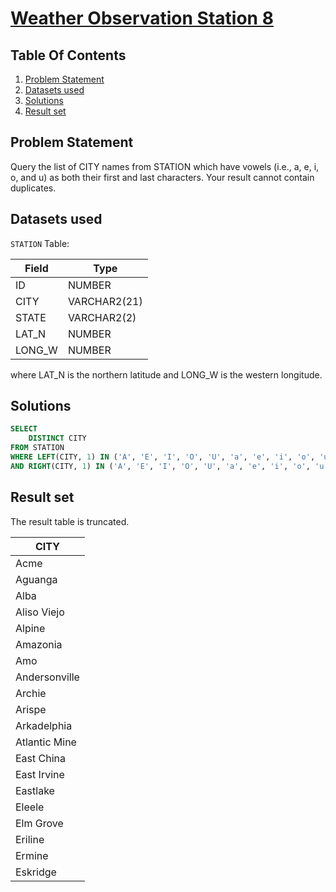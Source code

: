 # [Weather Observation Station 8](https://www.hackerrank.com/challenges/weather-observation-station-8/)

## Table Of Contents
1. [Problem Statement]()
2. [Datasets used]()
3. [Solutions]()
4. [Result set]()

## Problem Statement

Query the list of CITY names from STATION which have vowels (i.e., a, e, i, o, and u) as both their first and last characters. Your result cannot contain duplicates.

## Datasets used

```STATION``` Table:

| Field  | Type         |
|--------|--------------|
| ID     | NUMBER       |
| CITY   | VARCHAR2(21) |
| STATE  | VARCHAR2(2)  |
| LAT_N  | NUMBER       |
| LONG_W | NUMBER       |

where LAT_N is the northern latitude and LONG_W is the western longitude.

## Solutions

```sql
SELECT 
    DISTINCT CITY
FROM STATION
WHERE LEFT(CITY, 1) IN ('A', 'E', 'I', 'O', 'U', 'a', 'e', 'i', 'o', 'u')
AND RIGHT(CITY, 1) IN ('A', 'E', 'I', 'O', 'U', 'a', 'e', 'i', 'o', 'u');
```

## Result set

The result table is truncated.

| CITY          |
|---------------|
| Acme          |
| Aguanga       |
| Alba          |
| Aliso Viejo   |
| Alpine        |
| Amazonia      |
| Amo           |
| Andersonville |
| Archie        |
| Arispe        |
| Arkadelphia   |
| Atlantic Mine |
| East China    |
| East Irvine   |
| Eastlake      |
| Eleele        |
| Elm Grove     |
| Eriline       |
| Ermine        |
| Eskridge      |